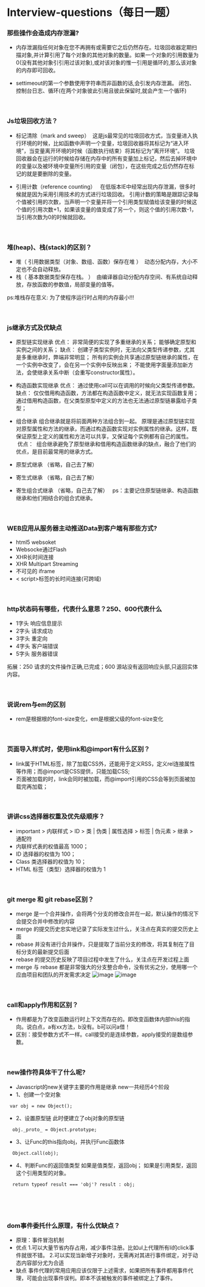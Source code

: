 # Interview-questions（每日一题）

### 那些操作会造成内存泄漏?
- 内存泄漏指任何对象在您不再拥有或需要它之后仍然存在。垃圾回收器定期扫描对象,并计算引用了每个对象的其他对象的数量。如果一个对象的引用数量为0(没有其他对象引引用过该对象),或对该对象的惟一引用是循环的,那么该对象的内存即可回收。

- settimeout的第一个参数使用字符串而非函数的话,会引发内存泄漏。
闭包、控制台日志、循环(在两个对象彼此引用且彼此保留时,就会产生一个循环)
</br></br></br>

### Js垃圾回收方法？

- 标记清除（mark and sweep）
  这是js最常见的垃圾回收方式，当变量进入执行环境的时候，比如函数中声明一个变量，垃圾回收器将其标记为“进入环境”，当变量离开环境的时候（函数执行结束）将其标记为“离开环境”。
  垃圾回收器会在运行的时候给存储在内存中的所有变量加上标记，然后去掉环境中的变量以及被环境中变量所引用的变量（闭包），在这些完成之后仍然存在标记的就是要删除的变量。
  
 - 引用计数（reference counting）
   在低版本IE中经常出现内存泄漏，很多时候就是因为采用引用技术的方式进行垃圾回收。
   引用计数的策略是跟踪记录每个值被引用的次数，当声明一个变量并将一个引用类型赋值给该变量的时候这个值的引用次数+1，如果该变量的值变成了另一个，则这个值的引用次数-1，当引用次数为0的时候就回收。
</br></br></br>

### 堆(heap)、栈(stack)的区别？
- 堆（  引用数据类型（对象、数组、函数）保存在堆 ）
  动态分配内存，大小不定也不会自动释放。
- 栈（  基本数据类型保存在栈。 ）
  由编译器自动分配内存空间、有系统自动释放，存放函数的参数值，局部变量的值等。

ps:堆栈存在意义: 为了使程序运行时占用的内存最小!!!
</br></br></br>
  
### js继承方式及优缺点
- 原型链实现继承
优点：
  非常简便的实现了多重继承的关系；
  能够确定原型和实例之间的关系；
缺点：
  创建子类型实例时，无法向父类型传递参数，尤其是多重继承时，弊端非常明显；
  所有的实例会共享通过原型链继承的属性，在一个实例中改变了，会在另一个实例中反映出来；
  不能使用字面量添加新方法，会使继承关系中断（会重写constructor属性）。

- 构造函数实现继承
 优点：
   通过使用call可以在调用的时候向父类型传递参数。
 缺点：
   仅仅借用构造函数，方法都在构造函数中定义，就无法实现函数复用；
   通过借用构造函数，在父类型原型中定义的方法也无法通过原型链暴露给子类型；

- 组合继承
  组合继承就是将前面两种方法组合到一起。
  原理是通过原型链实现对原型属性和方法的继承，而通过构造函数实现对实例属性的继承。这样，既保证原型上定义的属性和方法可以共享，又保证每个实例都有自己的属性。
  优点：
  组合继承避免了原型继承和借用构造函数继承的缺点，融合了他们的优点，是目前最常用的继承方式。
 
- 原型式继承
  （省略，自己去了解）
    
- 寄生式继承
  （省略，自己去了解）

- 寄生组合式继承
  （省略，自己去了解）
  
ps：主要记住原型链继承、构造函数继承和他们相结合的组合式继承。
</br></br></br>

### WEB应用从服务器主动推送Data到客户端有那些方式?
- html5 websoket
- Websocke通过Flash
- XHR长时间连接
- XHR Multipart Streaming
- 不可见的 iframe
- < script>标签的长时间连接(可跨域)
</br></br></br>

### http状态码有哪些，代表什么意思？250、600代表什么
- 1字头 响应信息提示
- 2字头 请求成功
- 3字头 重定向
- 4字头 客户端错误
- 5字头 服务器错误

拓展：250 请求的文件操作正确,已完成；600 源站没有返回响应头部,只返回实体内容。
</br></br></br>

### 说说rem与em的区别
- rem是根据根的font-size变化，em是根据父级的font-size变化
</br></br></br>

### 页面导入样式时，使用link和@import有什么区别？
- link属于HTML标签，除了加载CSS外，还能用于定义RSS，定义rel连接属性等作用；而@import是CSS提供，只能加载CSS;
- 页面被加载的时，link会同时被加载，而@import引用的CSS会等到页面被加载完再加载；
</br></br></br>

### 讲讲css选择器权重及优先级顺序？
- important > 内联样式 > ID > 类 | 伪类 | 属性选择 > 标签 | 伪元素 > 继承 > 通配符
- 内联样式表的权值最高 1000；
- ID 选择器的权值为 100；
- Class 类选择器的权值为 10；
- HTML 标签（类型）选择器的权值为 1
</br></br></br>

### git merge 和 git rebase区别？
- merge 是一个合并操作，会将两个分支的修改合并在一起，默认操作的情况下会提交合并中修改的内容
- merge 的提交历史忠实地记录了实际发生过什么，关注点在真实的提交历史上面
- rebase 并没有进行合并操作，只是提取了当前分支的修改，将其复制在了目标分支的最新提交后面
- rebase 的提交历史反映了项目过程中发生了什么，关注点在开发过程上面
- merge 与 rebase 都是非常强大的分支整合命令，没有优劣之分，使用哪一个应由项目和团队的开发需求决定
![image](https://raw.githubusercontent.com/khno/Interview-questions/master/imgSrc/git_merge.jpeg)
![image](https://raw.githubusercontent.com/khno/Interview-questions/master/imgSrc/git_rebase.jpeg)
</br></br></br>

### call和apply作用和区别？
- 作用都是为了改变函数运行时上下文而存在的。即改变函数体内部this的指向。说白点，a有xx方法，b没有。b可以问a借！
- 区别：接受参数方式不一样。call接受的是连续参数，apply接受的是数组参数。
</br></br></br>

### new操作符具体干了什么呢?
- Javascript的new关键字主要的作用是继承
new一共经历4个阶段
- 1、创建一个空对象
```
 var obj = new Object();
```
- 2、设置原型链
  此时便建立了obj对象的原型链
```
  obj._proto_ = Object.prototype;
```
- 3、让Func的this指向obj，并执行Func函数体
```
  Object.call(obj);
```
- 4、判断Func的返回值类型
  如果是值类型，返回obj； 
  如果是引用类型，返回这个引用类型的对象。
```
  return typeof result === 'obj'? result : obj;
```
</br></br></br>

### dom事件委托什么原理，有什么优缺点？
- 原理：事件冒泡机制
- 优点
1.可以大量节省内存占用，减少事件注册。比如ul上代理所有li的click事件就很不错。
2.可以实现当新增子对象时，无需再对其进行事件绑定，对于动态内容部分尤为合适
- 缺点
事件代理的常用应用应该仅限于上述需求，如果把所有事件都用事件代理，可能会出现事件误判。即本不该被触发的事件被绑定上了事件。

